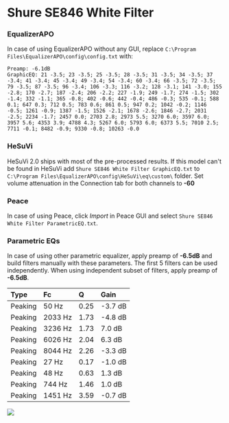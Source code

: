 # Shure SE846 White Filter

### EqualizerAPO
In case of using EqualizerAPO without any GUI, replace `C:\Program Files\EqualizerAPO\config\config.txt`
with:
```
Preamp: -6.1dB
GraphicEQ: 21 -3.5; 23 -3.5; 25 -3.5; 28 -3.5; 31 -3.5; 34 -3.5; 37 -3.4; 41 -3.4; 45 -3.4; 49 -3.4; 54 -3.4; 60 -3.4; 66 -3.5; 72 -3.5; 79 -3.5; 87 -3.5; 96 -3.4; 106 -3.3; 116 -3.2; 128 -3.1; 141 -3.0; 155 -2.8; 170 -2.7; 187 -2.4; 206 -2.2; 227 -1.9; 249 -1.7; 274 -1.5; 302 -1.4; 332 -1.1; 365 -0.8; 402 -0.6; 442 -0.4; 486 -0.3; 535 -0.1; 588 0.1; 647 0.3; 712 0.5; 783 0.6; 861 0.5; 947 0.2; 1042 -0.2; 1146 -0.5; 1261 -0.9; 1387 -1.5; 1526 -2.1; 1678 -2.6; 1846 -2.7; 2031 -2.5; 2234 -1.7; 2457 0.0; 2703 2.8; 2973 5.5; 3270 6.0; 3597 6.0; 3957 5.6; 4353 3.9; 4788 4.3; 5267 6.0; 5793 6.0; 6373 5.5; 7010 2.5; 7711 -0.1; 8482 -0.9; 9330 -0.8; 10263 -0.0
```

### HeSuVi
HeSuVi 2.0 ships with most of the pre-processed results. If this model can't be found in HeSuVi add
`Shure SE846 White Filter GraphicEQ.txt` to `C:\Program Files\EqualizerAPO\config\HeSuVi\eq\custom\` folder.
Set volume attenuation in the Connection tab for both channels to **-60**

### Peace
In case of using Peace, click *Import* in Peace GUI and select `Shure SE846 White Filter ParametricEQ.txt`.

### Parametric EQs
In case of using other parametric equalizer, apply preamp of **-6.5dB** and build filters manually
with these parameters. The first 5 filters can be used independently.
When using independent subset of filters, apply preamp of **-6.5dB**.

| Type    | Fc      |    Q | Gain    |
|:--------|:--------|:-----|:--------|
| Peaking | 50 Hz   | 0.25 | -3.7 dB |
| Peaking | 2033 Hz | 1.73 | -4.8 dB |
| Peaking | 3236 Hz | 1.73 | 7.0 dB  |
| Peaking | 6026 Hz | 2.04 | 6.3 dB  |
| Peaking | 8044 Hz | 2.26 | -3.3 dB |
| Peaking | 27 Hz   | 0.17 | -1.0 dB |
| Peaking | 48 Hz   | 0.63 | 1.3 dB  |
| Peaking | 744 Hz  | 1.46 | 1.0 dB  |
| Peaking | 1451 Hz | 3.59 | -0.7 dB |

![](https://raw.githubusercontent.com/jaakkopasanen/AutoEq/master/results/headphonecom/sbaf-serious/Shure%20SE846%20White%20Filter/Shure%20SE846%20White%20Filter.png)